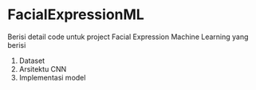 # FacialExpressionML

Berisi detail code untuk project Facial Expression Machine Learning yang berisi
1. Dataset
2. Arsitektu CNN
3. Implementasi model
